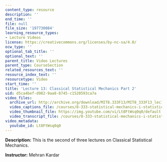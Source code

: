 ```yaml
---
content_type: resource
description: ''
end_time: ''
file: null
file_size: '197730084'
learning_resource_types:
- Lecture Videos
license: https://creativecommons.org/licenses/by-nc-sa/4.0/
ocw_type: ''
optional_tab_title: ''
optional_text: ''
parent_title: Video Lectures
parent_type: CourseSection
related_resources_text: ''
resource_index_text: ''
resourcetype: Video
start_time: ''
title: 'Lecture 13: Classical Statistical Mechanics Part 2'
uid: d5ca4bef-d982-9aa8-8745-c1520593ca7a
video_files:
  archive_url: http://archive.org/download/MIT8.333F13/MIT8_333F13_lec13_300k.mp4
  video_captions_file: /courses/8-333-statistical-mechanics-i-statistical-mechanics-of-particles-fall-2013/0e5507024fca5c3bbf6531d2c2051ae1_Lt8FtWsq0q0.vtt
  video_thumbnail_file: https://img.youtube.com/vi/Lt8FtWsq0q0/default.jpg
  video_transcript_file: /courses/8-333-statistical-mechanics-i-statistical-mechanics-of-particles-fall-2013/8543438265ff0d90d34bec39a4d09099_Lt8FtWsq0q0.pdf
video_metadata:
  youtube_id: Lt8FtWsq0q0
---
```


**Description:** This is the second of three lectures on Classical Statistical Mechanics.

**Instructor:** Mehran Kardar

